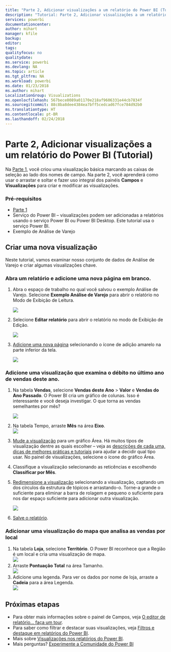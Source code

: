 ```yaml
---
title: "Parte 2, Adicionar visualizações a um relatório do Power BI (Tutorial)"
description: "Tutorial: Parte 2, Adicionar visualizações a um relatório do Power BI"
services: powerbi
documentationcenter: 
author: mihart
manager: kfile
backup: 
editor: 
tags: 
qualityfocus: no
qualitydate: 
ms.service: powerbi
ms.devlang: NA
ms.topic: article
ms.tgt_pltfrm: NA
ms.workload: powerbi
ms.date: 01/23/2018
ms.author: mihart
LocalizationGroup: Visualizations
ms.openlocfilehash: 567bece0089a01170e218af9606331e44cb7834f
ms.sourcegitcommit: 88c8ba8dee4384ea7bff5cedcad67fce784d92b0
ms.translationtype: HT
ms.contentlocale: pt-BR
ms.lasthandoff: 02/24/2018
---
```

# <a name="part-2-add-visualizations-to-a-power-bi-report-tutorial"></a>Parte 2, Adicionar visualizações a um relatório do Power BI (Tutorial)
Na [Parte 1](power-bi-report-add-visualizations-ii.md), você criou uma visualização básica marcando as caixas de seleção ao lado dos nomes de campo.  Na parte 2, você aprenderá como usar o arrastar e soltar e fazer uso integral dos painéis **Campos** e **Visualizações** para criar e modificar as visualizações.

### <a name="prerequisites"></a>Pré-requisitos
- [Parte 1](power-bi-report-add-visualizations-ii.md)
- Serviço do Power BI – visualizações podem ser adicionadas a relatórios usando o serviço Power BI ou Power BI Desktop. Este tutorial usa o serviço Power BI. 
- Exemplo de Análise de Varejo

## <a name="create-a-new-visualization"></a>Criar uma nova visualização
Neste tutorial, vamos examinar nosso conjunto de dados de Análise de Varejo e criar algumas visualizações chave.

### <a name="open-a-report-and-add-a-new-blank-page"></a>Abra um relatório e adicione uma nova página em branco.
1. Abra o espaço de trabalho no qual você salvou o exemplo Análise de Varejo. Selecione **Exemplo Análise de Varejo** para abrir o relatório no Modo de Exibição de Leitura.
   
   ![](media/power-bi-report-add-visualizations-ii/power-bi-open-report.png)
2. Selecione **Editar relatório** para abrir o relatório no modo de Exibição de Edição.
   
   ![](media/power-bi-report-add-visualizations-ii/editreport1.png)
3. [Adicione uma nova página](power-bi-report-add-page.md) selecionando o ícone de adição amarelo na parte inferior da tela.
   
   ![](media/power-bi-report-add-visualizations-ii/pbi_addreportpage.png)

### <a name="add-a-visualization-that-looks-at-this-years-sales-compared-to-last-year"></a>Adicione uma visualização que examina o débito no último ano de vendas deste ano.
1. Na tabela **Vendas**, selecione **Vendas deste Ano** > **Valor** e **Vendas do Ano Passado**. O Power BI cria um gráfico de colunas.  Isso é interessante e você deseja investigar. O que torna as vendas semelhantes por mês?  
   
   ![](media/power-bi-report-add-visualizations-ii/pbi_part2_4bnew.png)
2. Na tabela Tempo, arraste **Mês** na área **Eixo**.  
   ![](media/power-bi-report-add-visualizations-ii/pbi_part2_5newnew.png)
3. [Mude a visualização](power-bi-report-change-visualization-type.md) para um gráfico Área.  Há muitos tipos de visualização dentre as quais escolher – veja as [descrições de cada uma, dicas de melhores práticas e tutoriais](power-bi-visualization-types-for-reports-and-q-and-a.md) para ajudar a decidir qual tipo usar. No painel de visualizações, selecione o ícone do gráfico Área.
4. Classifique a visualização selecionando as reticências e escolhendo **Classificar por Mês**.
5. [Redimensione a visualização](power-bi-visualization-move-and-resize.md) selecionando a visualização, captando um dos círculos da estrutura de tópicos e arrastando-o. Torne-a grande o suficiente para eliminar a barra de rolagem e pequeno o suficiente para nos dar espaço suficiente para adicionar outra visualização.
   
   ![](media/power-bi-report-add-visualizations-ii/pbi_part2_7b.png)
6. [Salve o relatório](service-report-save.md).

### <a name="add-a-map-visualization-that-looks-at-sales-by-location"></a>Adicionar uma visualização do mapa que analisa as vendas por local
1. Na tabela **Loja**, selecione **Território**. O Power BI reconhece que a Região é um local e cria uma visualização de mapa.  
   ![](media/power-bi-report-add-visualizations-ii/pbi_part2_8newnew.png)
2. Arraste **Pontuação Total** na área Tamanho.  
   ![](media/power-bi-report-add-visualizations-ii/power-bi-add-visual-to-a-reportnew.png)
3. Adicione uma legenda.  Para ver os dados por nome de loja, arraste a **Cadeia** para a área Legenda.  
   ![](media/power-bi-report-add-visualizations-ii/power-bi-add-visual-to-a-report-3new.png)

## <a name="next-steps"></a>Próximas etapas
* Para obter mais informações sobre o painel de Campos, veja [O editor de relatório... faça um tour](service-the-report-editor-take-a-tour.md).   
* Para saber como filtrar e destacar suas visualizações, veja [Filtros e destaque em relatórios do Power BI](power-bi-reports-filters-and-highlighting.md).  
* Mais sobre [Visualizações nos relatórios do Power BI](power-bi-report-visualizations.md).  
* Mais perguntas? [Experimente a Comunidade do Power BI](http://community.powerbi.com/)

